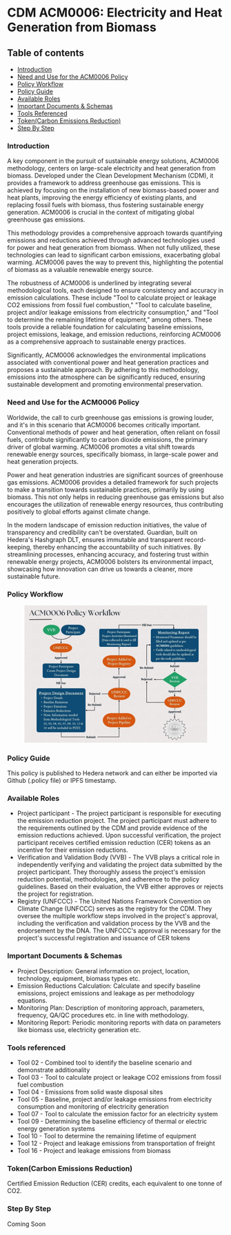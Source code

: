 # CDM ACM0006: Electricity and Heat Generation from Biomass

## Table of contents <a href="#table-of-contents" id="table-of-contents"></a>

* [Introduction](cdm-acm0006-electricity-and-heat-generation-from-biomass.md#introduction)
* [Need and Use for the ACM0006 Policy](cdm-acm0006-electricity-and-heat-generation-from-biomass.md#need-and-use-for-the-acm0006-policy)
* [Policy Workflow](cdm-acm0006-electricity-and-heat-generation-from-biomass.md#policy-workflow)
* [Policy Guide](cdm-acm0006-electricity-and-heat-generation-from-biomass.md#policy-guide)
* [Available Roles](cdm-acm0006-electricity-and-heat-generation-from-biomass.md#available-roles)
* [Important Documents & Schemas](cdm-acm0006-electricity-and-heat-generation-from-biomass.md#important-documents--schemas)
* [Tools Referenced](cdm-acm0006-electricity-and-heat-generation-from-biomass.md#tools-referenced)
* [Token(Carbon Emissions Reduction)](cdm-acm0006-electricity-and-heat-generation-from-biomass.md#tokencarbon-emissions-reduction)
* [Step By Step](cdm-acm0006-electricity-and-heat-generation-from-biomass.md#step-by-step)

### Introduction <a href="#introduction" id="introduction"></a>

A key component in the pursuit of sustainable energy solutions, ACM0006 methodology, centers on large-scale electricity and heat generation from biomass. Developed under the Clean Development Mechanism (CDM), it provides a framework to address greenhouse gas emissions. This is achieved by focusing on the installation of new biomass-based power and heat plants, improving the energy efficiency of existing plants, and replacing fossil fuels with biomass, thus fostering sustainable energy generation. ACM0006 is crucial in the context of mitigating global greenhouse gas emissions.

This methodology provides a comprehensive approach towards quantifying emissions and reductions achieved through advanced technologies used for power and heat generation from biomass. When not fully utilized, these technologies can lead to significant carbon emissions, exacerbating global warming. ACM0006 paves the way to prevent this, highlighting the potential of biomass as a valuable renewable energy source.

The robustness of ACM0006 is underlined by integrating several methodological tools, each designed to ensure consistency and accuracy in emission calculations. These include "Tool to calculate project or leakage CO2 emissions from fossil fuel combustion," "Tool to calculate baseline, project and/or leakage emissions from electricity consumption," and "Tool to determine the remaining lifetime of equipment," among others. These tools provide a reliable foundation for calculating baseline emissions, project emissions, leakage, and emission reductions, reinforcing ACM0006 as a comprehensive approach to sustainable energy practices.

Significantly, ACM0006 acknowledges the environmental implications associated with conventional power and heat generation practices and proposes a sustainable approach. By adhering to this methodology, emissions into the atmosphere can be significantly reduced, ensuring sustainable development and promoting environmental preservation.

### Need and Use for the ACM0006 Policy <a href="#need-and-use-for-the-acm0006-policy" id="need-and-use-for-the-acm0006-policy"></a>

Worldwide, the call to curb greenhouse gas emissions is growing louder, and it's in this scenario that ACM0006 becomes critically important. Conventional methods of power and heat generation, often reliant on fossil fuels, contribute significantly to carbon dioxide emissions, the primary driver of global warming. ACM0006 promotes a vital shift towards renewable energy sources, specifically biomass, in large-scale power and heat generation projects.

Power and heat generation industries are significant sources of greenhouse gas emissions. ACM0006 provides a detailed framework for such projects to make a transition towards sustainable practices, primarily by using biomass. This not only helps in reducing greenhouse gas emissions but also encourages the utilization of renewable energy resources, thus contributing positively to global efforts against climate change.

In the modern landscape of emission reduction initiatives, the value of transparency and credibility can't be overstated. Guardian, built on Hedera's Hashgraph DLT, ensures immutable and transparent record-keeping, thereby enhancing the accountability of such initiatives. By streamlining processes, enhancing accuracy, and fostering trust within renewable energy projects, ACM0006 bolsters its environmental impact, showcasing how innovation can drive us towards a cleaner, more sustainable future.

### Policy Workflow <a href="#policy-workflow" id="policy-workflow"></a>

<figure><img src="../../../.gitbook/assets/image (2) (13).png" alt=""><figcaption></figcaption></figure>

### Policy Guide <a href="#policy-guide" id="policy-guide"></a>

This policy is published to Hedera network and can either be imported via Github (.policy file) or IPFS timestamp.

### Available Roles <a href="#available-roles" id="available-roles"></a>

* Project participant - The project participant is responsible for executing the emission reduction project. The project participant must adhere to the requirements outlined by the CDM and provide evidence of the emission reductions achieved. Upon successful verification, the project participant receives certified emission reduction (CER) tokens as an incentive for their emission reductions.
* Verification and Validation Body (VVB) - The VVB plays a critical role in independently verifying and validating the project data submitted by the project participant. They thoroughly assess the project's emission reduction potential, methodologies, and adherence to the policy guidelines. Based on their evaluation, the VVB either approves or rejects the project for registration.
* Registry (UNFCCC) - The United Nations Framework Convention on Climate Change (UNFCCC) serves as the registry for the CDM. They oversee the multiple workflow steps involved in the project's approval, including the verification and validation process by the VVB and the endorsement by the DNA. The UNFCCC's approval is necessary for the project's successful registration and issuance of CER tokens

### Important Documents & Schemas <a href="#important-documents--schemas" id="important-documents--schemas"></a>

* Project Description: General information on project, location, technology, equipment, biomass types etc.
* Emission Reductions Calculation: Calculate and specify baseline emissions, project emissions and leakage as per methodology equations.
* Monitoring Plan: Description of monitoring approach, parameters, frequency, QA/QC procedures etc. in line with methodology.
* Monitoring Report: Periodic monitoring reports with data on parameters like biomass use, electricity generation etc.

### Tools referenced

* Tool 02 - Combined tool to identify the baseline scenario and demonstrate additionality&#x20;
* Tool 03 - Tool to calculate project or leakage CO2 emissions from fossil fuel combustion&#x20;
* Tool 04 - Emissions from solid waste disposal sites&#x20;
* Tool 05 - Baseline, project and/or leakage emissions from electricity consumption and monitoring of electricity generation&#x20;
* Tool 07 - Tool to calculate the emission factor for an electricity system&#x20;
* Tool 09 - Determining the baseline efficiency of thermal or electric energy generation systems
* Tool 10 - Tool to determine the remaining lifetime of equipment&#x20;
* Tool 12 - Project and leakage emissions from transportation of freight&#x20;
* Tool 16 - Project and leakage emissions from biomass

### Token(Carbon Emissions Reduction) <a href="#tokencarbon-emissions-reduction" id="tokencarbon-emissions-reduction"></a>

Certified Emission Reduction (CER) credits, each equivalent to one tonne of CO2.

### Step By Step <a href="#step-by-step" id="step-by-step"></a>

Coming Soon
